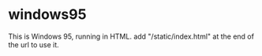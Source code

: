 # windows95

This is Windows 95, running in HTML. add "/static/index.html" at the end of the url to use it.
